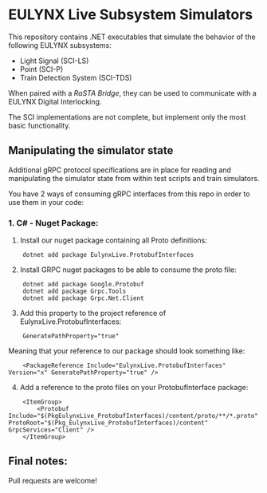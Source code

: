 # EULYNX Live Subsystem Simulators

This repository contains .NET executables that simulate the behavior of the following EULYNX subsystems:

 - Light Signal (SCI-LS)
 - Point (SCI-P)
 - Train Detection System (SCI-TDS)
 
When paired with a *RaSTA Bridge*, they can be used to communicate with a EULYNX Digital Interlocking.

The SCI implementations are not complete, but implement only the most basic functionality.

## Manipulating the simulator state

Additional gRPC protocol specifications are in place for reading and manipulating the simulator state from within test scripts and train simulators.

You have 2 ways of consuming gRPC interfaces from this repo in order to use them in your code:

### 1. C# - Nuget Package:
1. Install our nuget package containing all Proto definitions: 
```
    dotnet add package EulynxLive.ProtobufInterfaces
```

2. Install GRPC nuget packages to be able to consume the proto file:
```
    dotnet add package Google.Protobuf
    dotnet add package Grpc.Tools
    dotnet add package Grpc.Net.Client
```

3. Add this property to the project reference of EulynxLive.ProtobufInterfaces:
```
    GeneratePathProperty="true"
```
Meaning that your reference to our package should look something like:
```
    <PackageReference Include="EulynxLive.ProtobufInterfaces" Version="x" GeneratePathProperty="true" />
```

4. Add a reference to the proto files on your ProtobufInterface package:
```
    <ItemGroup>
        <Protobuf Include="$(PkgEulynxLive_ProtobufInterfaces)/content/proto/**/*.proto" ProtoRoot="$(Pkg_EulynxLive_ProtobufInterfaces)/content" GrpcServices="Client" />
    </ItemGroup>
```


## Final notes:
Pull requests are welcome!
